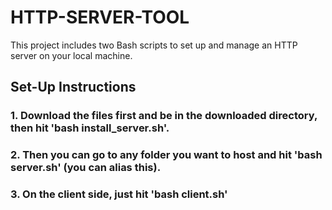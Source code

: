 # HTTP-SERVER-TOOL

This project includes two Bash scripts to set up and manage an HTTP server on your local machine.

## Set-Up Instructions

### 1. Download the files first and be in the downloaded directory, then hit 'bash install_server.sh'.
### 2. Then you can go to any folder you want to host and hit 'bash server.sh' (you can alias this).
### 3. On the client side, just hit 'bash client.sh'
